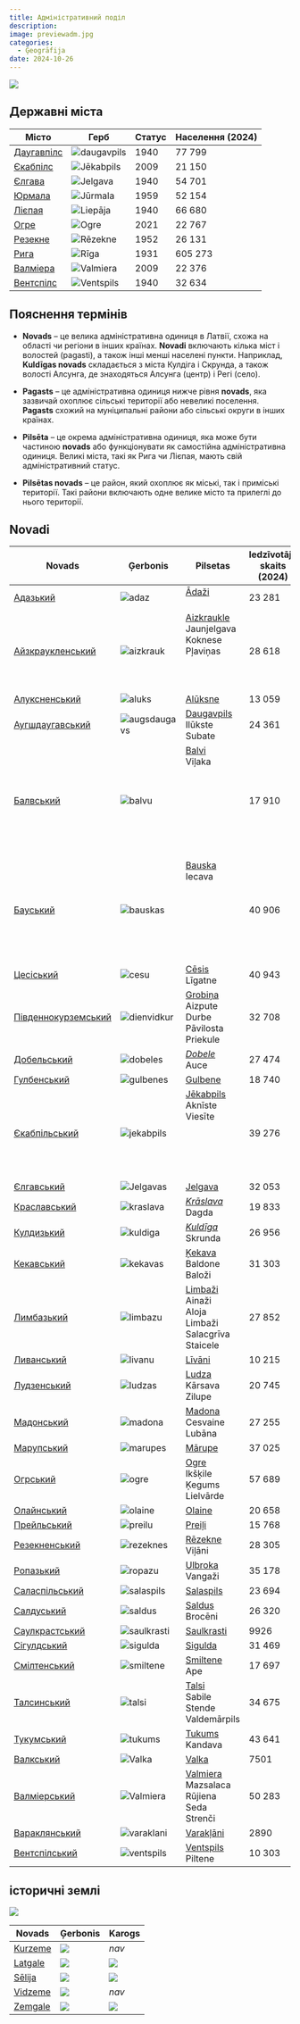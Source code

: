 ```yaml
---
title: Адміністративний поділ
description: 
image: previewadm.jpg
categories:
  - Ģeogrāfija
date: 2024-10-26
---
```

![](iedalījums.png)

## Державні міста

| Mістo                                                                | Герб                        | Статус | Населення (2024) |
| -------------------------------------------------------------------- | --------------------------- | ------ | ---------------- |
| [Даугавпілс](https://lv.wikipedia.org/wiki/Daugavpils "Daugavpils")  | ![daugavpils](Daugav.png)   | 1940   | 77 799           |
| [Єкабпілс](https://lv.wikipedia.org/wiki/J%C4%93kabpils "Jēkabpils") | ![Jēkabpils](Jēkab.png)     | 2009   | 21 150           |
| [Єлгава](https://lv.wikipedia.org/wiki/Jelgava "Jelgava")            | ![Jelgava](Jelgava.png)     | 1940   | 54 701           |
| [Юрмала](https://lv.wikipedia.org/wiki/J%C5%ABrmala "Jūrmala")       | ![Jūrmala](jura.png)        | 1959   | 52 154           |
| [Лієпая](https://lv.wikipedia.org/wiki/Liep%C4%81ja "Liepāja")       | ![Liepāja](lie.png)         | 1940   | 66 680           |
| [Огре](https://lv.wikipedia.org/wiki/Ogre "Ogre")                    | ![Ogre](ogr.png)            | 2021   | 22 767           |
| [Резекне](https://lv.wikipedia.org/wiki/R%C4%93zekne "Rēzekne")      | ![Rēzekne](rez.png)         | 1952   | 26 131           |
| [Рига](https://lv.wikipedia.org/wiki/R%C4%ABga "Rīga")               | ![Rīga](rig.png)            | 1931   | 605 273          |
| [Валміера](https://lv.wikipedia.org/wiki/Valmiera "Valmiera")        | ![Valmiera](Valm.png)       | 2009   | 22 376           |
| [Вентспілс](https://lv.wikipedia.org/wiki/Ventspils "Ventspils")     | ![Ventspils](Ventspils.png) | 1940   | 32 634           |


## Пояснення термінів

- **Novads** – це велика адміністративна одиниця в Латвії, схожа на області чи регіони в інших країнах. **Novadi** включають кілька міст і волостей (pagasti), а також інші менші населені пункти. Наприклад, **Kuldīgas novads** складається з міста Кулдіга і Скрунда, а також волості Алсунга, де знаходяться Алсунга (центр) і Регі (село).

- **Pagasts** – це адміністративна одиниця нижче рівня **novads**, яка зазвичай охоплює сільські території або невеликі поселення. **Pagasts** схожий на муніципальні райони або сільські округи в інших країнах.

- **Pilsēta** – це окрема адміністративна одиниця, яка може бути частиною **novads** або функціонувати як самостійна адміністративна одиниця. Великі міста, такі як Рига чи Лієпая, мають свій адміністративний статус.

- **Pilsētas novads** – це район, який охоплює як міські, так і приміські території. Такі райони включають одне велике місто та прилеглі до нього території.
## Novadi

| Novads                                                                                               | Ģerbonis                        | Pilsetas                                                                                                                  | Iedzīvotāju  skaits (2024) |
| ---------------------------------------------------------------------------------------------------- | ------------------------------- | ------------------------------------------------------------------------------------------------------------------------- | -------------------------- |
| [Адазький](https://lv.wikipedia.org/wiki/%C4%80da%C5%BEu_novads "Ādažu novads")                      | ![adaz](adaz.png)               | [Ādaži](https://lv.wikipedia.org/wiki/%C4%80da%C5%BEi "Ādaži")<br><br>                                                    | 23 281                     |
| [Айзкраукленський](https://lv.wikipedia.org/wiki/Aizkraukles_novads "Aizkraukles novads")            | ![aizkrauk](aizkrauk.png)       | [Aizkraukle](https://lv.wikipedia.org/wiki/Aizkraukle "Aizkraukle")<br>Jaunjelgava<br>Koknese<br>Pļaviņas<br><br><br><br> | 28 618                     |
| [Алуксненський](https://lv.wikipedia.org/wiki/Al%C5%ABksnes_novads "Alūksnes novads")                | ![aluks](aluks.png)             | [Alūksne](https://lv.wikipedia.org/wiki/Al%C5%ABksne "Alūksne")                                                           | 13 059                     |
| [Аугшдаугавський](https://lv.wikipedia.org/wiki/Aug%C5%A1daugavas_novads "Augšdaugavas novads")      | ![augsdaugavs](augsdaugavs.png) | [Daugavpils](https://lv.wikipedia.org/wiki/Daugavpils "Daugavpils")<br>Ilūkste<br>Subate<br>                              | 24 361                     |
| [Балвський](https://lv.wikipedia.org/wiki/Balvu_novads "Balvu novads")                               | ![balvu](balvu.png)             | [Balvi](https://lv.wikipedia.org/wiki/Balvi)  <br>Viļaka<br><br><br><br><br><br><br><br><br>                              | 17 910                     |
| [Бауський](https://lv.wikipedia.org/wiki/Bauskas_novads "Bauskas novads")                            | ![bauskas](bauskas.png)         | [Bauska](https://lv.wikipedia.org/wiki/Bauska)  <br>Iecava<br><br><br><br><br><br><br><br>                                | 40 906                     |
| [Цесіський](https://lv.wikipedia.org/wiki/C%C4%93su_novads "Cēsu novads")                            | ![cesu](cesu.png)               | [Cēsis](https://lv.wikipedia.org/wiki/C%C4%93sis "Cēsis")<br>Līgatne                                                      | 40 943                     |
| [Південнокурземський](https://lv.wikipedia.org/wiki/Dienvidkurzemes_novads "Dienvidkurzemes novads") | ![dienvidkur](dienvidkur.png)   | [Grobiņa](https://lv.wikipedia.org/wiki/Grobi%C5%86a "Grobiņa")<br>Aizpute<br>Durbe<br>Pāvilosta<br>Priekule              | 32 708                     |
| [Добельський](https://lv.wikipedia.org/wiki/Dobeles_novads "Dobeles novads")                         | ![dobeles](dobeles.png)         | [*Dobele*](https://lv.wikipedia.org/wiki/Dobele "Dobele")<br>Auce                                                         | 27 474                     |
| [Гулбенський](https://lv.wikipedia.org/wiki/Gulbenes_novads "Gulbenes novads")                       | ![gulbenes](gulbenes.png)       | [Gulbene](https://lv.wikipedia.org/wiki/Gulbene)                                                                          | 18 740                     |
| [Єкабпільський](https://lv.wikipedia.org/wiki/J%C4%93kabpils_novads "Jēkabpils novads")              | ![jekabpils](jekabpils.png)     | [Jēkabpils](https://lv.wikipedia.org/wiki/J%C4%93kabpils)<br>Aknīste<br>Viesīte<br><br><br><br><br><br>                   | 39 276                     |
| [Єлгавський](https://lv.wikipedia.org/wiki/Jelgavas_novads "Jelgavas novads")                        | ![Jelgavas](jelgavas.png)       | [Jelgava](https://lv.wikipedia.org/wiki/Jelgava)                                                                          | 32 053                     |
| [Краславський](https://lv.wikipedia.org/wiki/Kr%C4%81slavas_novads "Krāslavas novads")               | ![kraslava](kraslava.png)       | [*Krāslava*](https://lv.wikipedia.org/wiki/Kr%C4%81slava "Krāslava")<br>Dagda                                             | 19 833                     |
| [Кулдизький](https://lv.wikipedia.org/wiki/Kuld%C4%ABgas_novads "Kuldīgas novads")                   | ![kuldiga](kuldiga.png)         | [*Kuldīga*](https://lv.wikipedia.org/wiki/Kuld%C4%ABga "Kuldīga")<br>Skrunda                                              | 26 956                     |
| [Кекавський](https://lv.wikipedia.org/wiki/%C4%B6ekavas_novads "Ķekavas novads")                     | ![kekavas](kekavas.png)         | [Ķekava](https://lv.wikipedia.org/wiki/%C4%B6ekava "Ķekava")<br>Baldone<br>Baloži<br>                                     | 31 303                     |
| [Лимбазький](https://lv.wikipedia.org/wiki/Limba%C5%BEu_novads "Limbažu novads")                     | ![limbazu](limbazu.png)         | [Limbaži](https://lv.wikipedia.org/wiki/Limba%C5%BEi "Limbaži")<br>Ainaži<br>Aloja<br>Limbaži<br>Salacgrīva<br>Staicele   | 27 852                     |
| [Ливанський](https://lv.wikipedia.org/wiki/L%C4%ABv%C4%81nu_novads "Līvānu novads")                  | ![livanu](livanu.png)           | [Līvāni](https://lv.wikipedia.org/wiki/L%C4%ABv%C4%81ni)                                                                  | 10 215                     |
| [Лудзенський](https://lv.wikipedia.org/wiki/Ludzas_novads "Ludzas novads")                           | ![ludzas](ludzas.png)           | [Ludza](https://lv.wikipedia.org/wiki/Ludza)<br>Kārsava<br>Zilupe                                                         | 20 745                     |
| [Мадонський](https://lv.wikipedia.org/wiki/Madonas_novads "Madonas novads")                          | ![madona](madona.png)           | [Madona](https://lv.wikipedia.org/wiki/Madona "Madona")<br>Cesvaine<br>Lubāna                                             | 27 255                     |
| [Марупський](https://lv.wikipedia.org/wiki/M%C4%81rupes_novads "Mārupes novads")                     | ![marupes](marupes.png)         | [Mārupe](https://lv.wikipedia.org/wiki/M%C4%81rupe "Mārupe")                                                              | 37 025                     |
| [Огрський](https://lv.wikipedia.org/wiki/Ogres_novads "Ogres novads")                                | ![ogre](ogre.png)               | [Ogre](https://lv.wikipedia.org/wiki/Ogre)<br>Ikšķile<br>Ķegums<br>Lielvārde                                              | 57 689                     |
| [Олайнський](https://lv.wikipedia.org/wiki/Olaines_novads "Olaines novads")                          | ![olaine](olaines.png)          | [Olaine](https://lv.wikipedia.org/wiki/Olaine)                                                                            | 20 658                     |
| [Прейльський](https://lv.wikipedia.org/wiki/Prei%C4%BCu_novads "Preiļu novads")                      | ![preilu](preilu.png)           | [Preiļi](https://lv.wikipedia.org/wiki/Prei%C4%BCi)                                                                       | 15 768                     |
| [Резекненський](https://lv.wikipedia.org/wiki/R%C4%93zeknes_novads "Rēzeknes novads")                | ![rezeknes](rezeknes.png)       | [Rēzekne](https://lv.wikipedia.org/wiki/R%C4%93zekne)<br>Viļāni                                                           | 28 305                     |
| [Ропазький](https://lv.wikipedia.org/wiki/Ropa%C5%BEu_novads "Ropažu novads")                        | ![ropazu](ropazu.png)           | [Ulbroka](https://lv.wikipedia.org/wiki/Ulbroka "Ulbroka")<br>Vangaži                                                     | 35 178                     |
| [Саласпільський](https://lv.wikipedia.org/wiki/Salaspils_novads "Salaspils novads")                  | ![salaspils](Salaspils.png)     | [Salaspils](https://lv.wikipedia.org/wiki/Salaspils "Salaspils")                                                          | 23 694                     |
| [Салдуський](https://lv.wikipedia.org/wiki/Saldus_novads "Saldus novads")                            | ![saldus](saldus.png)           | [Saldus](https://lv.wikipedia.org/wiki/Saldus "Saldus")<br>Brocēni                                                        | 26 320                     |
| [Саулкрастський](https://lv.wikipedia.org/wiki/Saulkrastu_novads "Saulkrastu novads")                | ![saulkrasti](saulkrasti.png)   | [Saulkrasti](https://lv.wikipedia.org/wiki/Saulkrasti "Saulkrasti")                                                       | 9926                       |
| [Сігулдський](https://lv.wikipedia.org/wiki/Siguldas_novads "Siguldas novads")                       | ![sigulda](sigulda.png)         | [Sigulda](https://lv.wikipedia.org/wiki/Sigulda "Sigulda")<br>                                                            | 31 469                     |
| [Смілтенський](https://lv.wikipedia.org/wiki/Smiltenes_novads "Smiltenes novads")                    | ![smiltene](smiltene.png)       | [Smiltene](https://lv.wikipedia.org/wiki/Smiltene "Smiltene")<br>Ape                                                      | 17 697                     |
| [Талсинський](https://lv.wikipedia.org/wiki/Talsu_novads "Talsu novads")                             | ![talsi](talsi.png)             | [Talsi](https://lv.wikipedia.org/wiki/Talsi)<br>Sabile<br>Stende<br>Valdemārpils                                          | 34 675                     |
| [Тукумський](https://lv.wikipedia.org/wiki/Tukuma_novads "Tukuma novads")                            | ![tukums](tukums.png)           | [Tukums](https://lv.wikipedia.org/wiki/Tukums)<br>Kandava                                                                 | 43 641                     |
| [Валкський](https://lv.wikipedia.org/wiki/Valkas_novads "Valkas novads")                             | ![Valka](Valka.png)             | [Valka](https://lv.wikipedia.org/wiki/Valka)                                                                              | 7501                       |
| [Валміерський](https://lv.wikipedia.org/wiki/Valmieras_novads "Valmieras novads")                    | ![Valmiera](Valmiera.png)       | [Valmiera](https://lv.wikipedia.org/wiki/Valmiera "Valmiera")<br>Mazsalaca<br>Rūjiena<br>Seda<br>Strenči                  | 50 283                     |
| [Вараклянський](https://lv.wikipedia.org/wiki/Varak%C4%BC%C4%81nu_novads "Varakļānu novads")         | ![varaklani](varaklani.png)     | [Varakļāni](https://lv.wikipedia.org/wiki/Varak%C4%BC%C4%81ni "Varakļāni")<br>                                            | 2890                       |
| [Вентспілський](https://lv.wikipedia.org/wiki/Ventspils_novads "Ventspils novads")                   | ![ventspils](VentspilsNov.png)  | [Ventspils](https://lv.wikipedia.org/wiki/Ventspils)<br>Piltene                                                           | 10 303                     |

## iсторичні землі
![](vēstur.png)

| Novads                                                       | Ģerbonis                                                                                                                                                                                                             | Karogs                                                                                                                                                                                                       |
| ------------------------------------------------------------ | -------------------------------------------------------------------------------------------------------------------------------------------------------------------------------------------------------------------- | ------------------------------------------------------------------------------------------------------------------------------------------------------------------------------------------------------------ |
| [Kurzeme](https://lv.wikipedia.org/wiki/Kurzeme "Kurzeme")   | [![](https://upload.wikimedia.org/wikipedia/commons/thumb/0/08/Coat_of_arms_of_Kurzeme.svg/75px-Coat_of_arms_of_Kurzeme.svg.png)](https://lv.wikipedia.org/wiki/Att%C4%93ls:Coat_of_arms_of_Kurzeme.svg)             | _nav_                                                                                                                                                                                                        |
| [Latgale](https://lv.wikipedia.org/wiki/Latgale "Latgale")   | [![](https://upload.wikimedia.org/wikipedia/commons/thumb/7/70/Coat_of_arms_of_Latgale.svg/75px-Coat_of_arms_of_Latgale.svg.png)](https://lv.wikipedia.org/wiki/Att%C4%93ls:Coat_of_arms_of_Latgale.svg)             | [![](https://upload.wikimedia.org/wikipedia/commons/thumb/7/7d/Official_flag_of_Latgale.svg/150px-Official_flag_of_Latgale.svg.png)](https://lv.wikipedia.org/wiki/Att%C4%93ls:Official_flag_of_Latgale.svg) |
| [Sēlija](https://lv.wikipedia.org/wiki/S%C4%93lija "Sēlija") | [![](https://upload.wikimedia.org/wikipedia/commons/thumb/7/77/Coat_of_arms_of_S%C4%93lija.svg/75px-Coat_of_arms_of_S%C4%93lija.svg.png)](https://lv.wikipedia.org/wiki/Att%C4%93ls:Coat_of_arms_of_S%C4%93lija.svg) | [![](https://upload.wikimedia.org/wikipedia/commons/thumb/4/42/S%C4%93lijas_karogs.svg/150px-S%C4%93lijas_karogs.svg.png)](https://lv.wikipedia.org/wiki/Att%C4%93ls:S%C4%93lijas_karogs.svg)                |
| [Vidzeme](https://lv.wikipedia.org/wiki/Vidzeme "Vidzeme")   | [![](https://upload.wikimedia.org/wikipedia/commons/thumb/c/c3/Coat_of_arms_of_Vidzeme.svg/75px-Coat_of_arms_of_Vidzeme.svg.png)](https://lv.wikipedia.org/wiki/Att%C4%93ls:Coat_of_arms_of_Vidzeme.svg)             | _nav_                                                                                                                                                                                                        |
| [Zemgale](https://lv.wikipedia.org/wiki/Zemgale "Zemgale")   | [![](https://upload.wikimedia.org/wikipedia/commons/thumb/3/3c/Coat_of_arms_of_Zemgale.svg/75px-Coat_of_arms_of_Zemgale.svg.png)](https://lv.wikipedia.org/wiki/Att%C4%93ls:Coat_of_arms_of_Zemgale.svg)             | [![](https://upload.wikimedia.org/wikipedia/commons/thumb/e/e7/Official_flag_of_Zemgale.svg/150px-Official_flag_of_Zemgale.svg.png)](https://lv.wikipedia.org/wiki/Att%C4%93ls:Official_flag_of_Zemgale.svg) |


